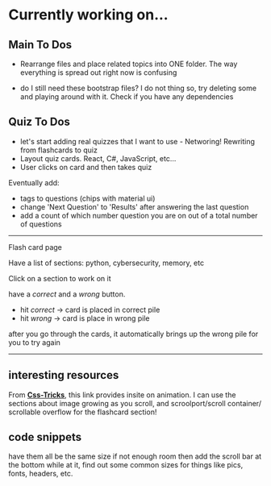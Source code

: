 # Currently working on...

## Main To Dos

- Rearrange files and place related topics into ONE folder. The way everything is spread out right now is confusing

- do I still need these bootstrap files? I do not thing so, try deleting some and playing around with it. Check if you have any dependencies

## Quiz To Dos

- let's start adding real quizzes that I want to use - Networing! Rewriting from flashcards to quiz
- Layout quiz cards. React, C#, JavaScript, etc...
- User clicks on card and then takes quiz




Eventually add:
- tags to questions (chips with material ui)
- change 'Next Question' to 'Results' after answering the last question
- add a count of which number question you are on out of a total number of questions









---

Flash card page

Have a list of sections: python, cybersecurity, memory, etc

Click on a section to work on it

have a *correct* and a *wrong* button. 
- hit *correct* -> card is placed in correct pile
- hit *wrong* -> card is place in wrong pile

after you go through the cards, it automatically brings up the wrong pile for you to try again

--- 

## interesting resources

From **[Css-Tricks](https://css-tricks.com/almanac/properties/a/animation-timeline/)**, this link provides insite on animation. I can use the sections about image growing as you scroll, and scroolport/scroll container/ scrollable overflow for the flashcard section!

## code snippets

have them all be the same size
if not enough room then add the scroll bar at the bottom
while at it, find out some common sizes for things like pics, fonts, headers, etc.